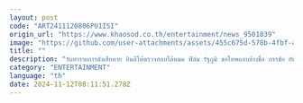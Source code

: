 ```yaml
---
layout: post
code: "ART2411120806PU1ISI"
origin_url: "https://www.khaosod.co.th/entertainment/news_9501839"
image: "https://github.com/user-attachments/assets/455c675d-578b-4fbf-acb8-62c3b36939a7"
title: ""
description: "รับทำรายการดังเสียหาย ยินดีให้ตรวจสอบได้หมด ฟิล์ม รัฐภูมิ ขอโทษแอบอ้างชื่อ กรรชัย ยันไม่ได้เงิน 20 ล้าน ตัวเองและบริษัทต้องมาเสียหายเพราะคลิปนี้"
category: "ENTERTAINMENT"
language: "th"
date: 2024-11-12T08:11:51.278Z
---
```


# 